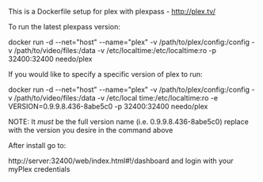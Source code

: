 This is a Dockerfile setup for plex with plexpass - http://plex.tv/

To run the latest plexpass version:

docker run -d --net="host" --name="plex" -v /path/to/plex/config:/config -v /path/to/video/files:/data -v /etc/localtime:/etc/localtime:ro -p 32400:32400 needo/plex

If you would like to specify a specific version of plex to run:

docker run -d --net="host" --name="plex" -v /path/to/plex/config:/config -v /path/to/video/files:/data -v /etc/local
time:/etc/localtime:ro -e VERSION=0.9.9.8.436-8abe5c0 -p 32400:32400 needo/plex

NOTE: It *must* be the full version name (i.e. 0.9.9.8.436-8abe5c0) replace with the version you desire in the command above

After install go to:

http://server:32400/web/index.html#!/dashboard and login with your myPlex credentials
